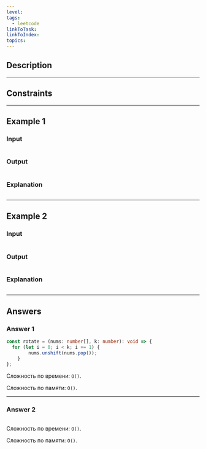 ```yaml
---
level: 
tags:
  - leetcode
linkToTask: 
linkToIndex: 
topics:
---
```

## Description

---
## Constraints

---
## Example 1

### Input

```
```
### Output

```
```
### Explanation

```
```

---
## Example 2

### Input

```
```
### Output

```
```
### Explanation

```
```

---
## Answers

### Answer 1

```typescript
const rotate = (nums: number[], k: number): void => {
  for (let i = 0; i < k; i += 1) {
		nums.unshift(nums.pop());
	}
};
```

Сложность по времени: `O()`.

Сложность по памяти: `O()`.

---
### Answer 2

```typescript
```

Сложность по времени: `O()`.

Сложность по памяти: `O()`.

